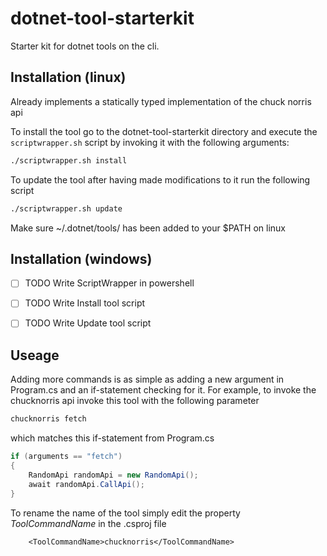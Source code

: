 # dotnet-tool-starterkit
Starter kit for dotnet tools on the cli. 

## Installation (linux)
Already implements a statically typed implementation of the chuck norris api

To install the tool go to the dotnet-tool-starterkit directory and execute the `scriptwrapper.sh` script by invoking it with the following arguments:

```bash
./scriptwrapper.sh install
```

To update the tool after having made modifications to it run the following script
```bash
./scriptwrapper.sh update
```

Make sure ~/.dotnet/tools/ has been added to your $PATH on linux


## Installation (windows)
- [ ] TODO Write ScriptWrapper in powershell
- [ ] TODO Write Install tool script  
- [ ] TODO Write Update tool script  


## Useage
Adding more commands is as simple as adding a new argument in Program.cs and an if-statement checking for it.
For example, to invoke the chucknorris api invoke this tool with the following parameter

```bash
chucknorris fetch
```

which matches this if-statement from Program.cs

```csharp
if (arguments == "fetch")
{
    RandomApi randomApi = new RandomApi();
    await randomApi.CallApi();
}
```

To rename the name of the tool simply edit the property *ToolCommandName* in the .csproj file

```
    <ToolCommandName>chucknorris</ToolCommandName>
```
